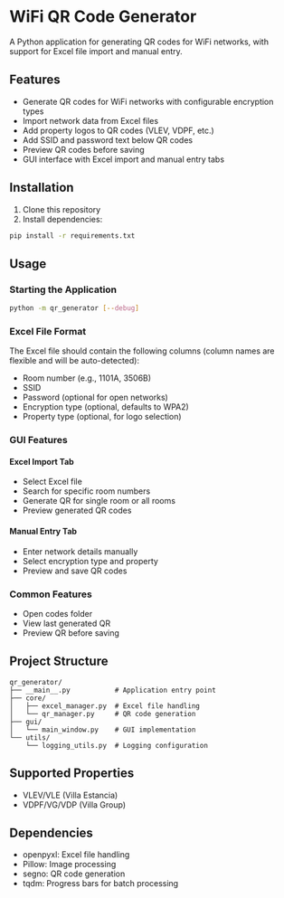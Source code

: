 # WiFi QR Code Generator

A Python application for generating QR codes for WiFi networks, with support for Excel file import and manual entry.

## Features

- Generate QR codes for WiFi networks with configurable encryption types
- Import network data from Excel files
- Add property logos to QR codes (VLEV, VDPF, etc.)
- Add SSID and password text below QR codes
- Preview QR codes before saving
- GUI interface with Excel import and manual entry tabs

## Installation

1. Clone this repository
2. Install dependencies:
```bash
pip install -r requirements.txt
```

## Usage

### Starting the Application

```bash
python -m qr_generator [--debug]
```

### Excel File Format

The Excel file should contain the following columns (column names are flexible and will be auto-detected):
- Room number (e.g., 1101A, 3506B)
- SSID
- Password (optional for open networks)
- Encryption type (optional, defaults to WPA2)
- Property type (optional, for logo selection)

### GUI Features

#### Excel Import Tab
- Select Excel file
- Search for specific room numbers
- Generate QR for single room or all rooms
- Preview generated QR codes

#### Manual Entry Tab
- Enter network details manually
- Select encryption type and property
- Preview and save QR codes

### Common Features
- Open codes folder
- View last generated QR
- Preview QR before saving

## Project Structure

```
qr_generator/
├── __main__.py           # Application entry point
├── core/
│   ├── excel_manager.py  # Excel file handling
│   └── qr_manager.py     # QR code generation
├── gui/
│   └── main_window.py    # GUI implementation
└── utils/
    └── logging_utils.py  # Logging configuration
```

## Supported Properties

- VLEV/VLE (Villa Estancia)
- VDPF/VG/VDP (Villa Group)

## Dependencies

- openpyxl: Excel file handling
- Pillow: Image processing
- segno: QR code generation
- tqdm: Progress bars for batch processing
